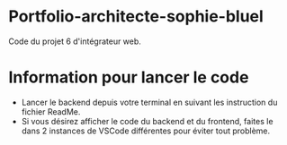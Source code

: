 # Portfolio-architecte-sophie-bluel

Code du projet 6 d'intégrateur web.

# Information pour lancer le code

 - Lancer le backend depuis votre terminal en suivant les instruction du fichier ReadMe.
 - Si vous désirez afficher le code du backend et du frontend, faites le dans 2 instances de VSCode différentes pour éviter tout problème.
